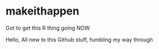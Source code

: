 # makeithappen
Got to get this R thing going NOW

Hello,
All new to this Github stuff, fumbling my way through
